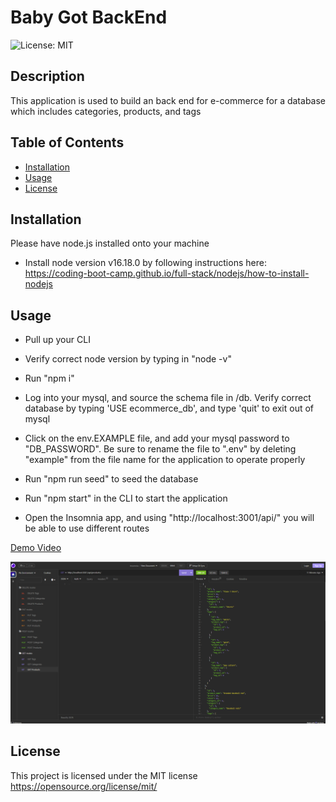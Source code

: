 # Baby Got BackEnd

![License: MIT](https://img.shields.io/badge/license-MIT-orange)

## Description

This application is used to build an back end for e-commerce for a database which includes categories, products, and tags

## Table of Contents

- [Installation](#installation)
- [Usage](#usage)
- [License](#license)


## Installation

Please have node.js installed onto your machine
- Install node version v16.18.0 by following instructions here: https://coding-boot-camp.github.io/full-stack/nodejs/how-to-install-nodejs



## Usage
- Pull up your CLI

- Verify correct node version by typing in "node -v"

- Run "npm i"

- Log into your mysql, and source the schema file in /db. Verify correct database by typing 'USE ecommerce_db', and type 'quit' to exit out of mysql

- Click on the env.EXAMPLE file, and add your mysql password to "DB_PASSWORD". Be sure to rename the file to ".env" by deleting "example" from the file name for the application to operate properly

- Run "npm run seed" to seed the database

- Run "npm start" in the CLI to start the application

- Open the Insomnia app, and using "http://localhost:3001/api/" you will be able to use different routes

<a href = 'https://drive.google.com/file/d/1Hr22JwAPlDSFbkOCSqCT-KBFc32aRSkg/view'> Demo Video </a>

![](./assets/Screenshot%202023-04-02%20214924.png)

## License

This project is licensed under the MIT license
https://opensource.org/license/mit/



